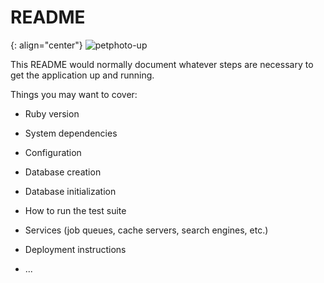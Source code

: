 # README
{: align="center"}
![petphoto-up](https://user-images.githubusercontent.com/95406672/153352536-c8989948-ccca-42f2-84e4-88b769097435.png)

This README would normally document whatever steps are necessary to get the
application up and running.

Things you may want to cover:

* Ruby version

* System dependencies

* Configuration

* Database creation

* Database initialization

* How to run the test suite

* Services (job queues, cache servers, search engines, etc.)

* Deployment instructions

* ...
